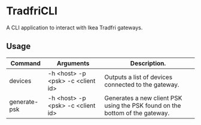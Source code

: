 ﻿# TradfriCLI
A CLI application to interact with Ikea Tradfri gateways.

## Usage


| Command      | Arguments                               | Description.                                                                 |
|--------------|-----------------------------------------|------------------------------------------------------------------------------|
| devices      | -h \<host\> -p \<psk\> -c \<client id\> | Outputs a list of devices connected to the gateway.                          |
| generate-psk | -h \<host\> -p \<psk\> -c \<client id\> | Generates a new client PSK using the PSK found on the bottom of the gateway. |
